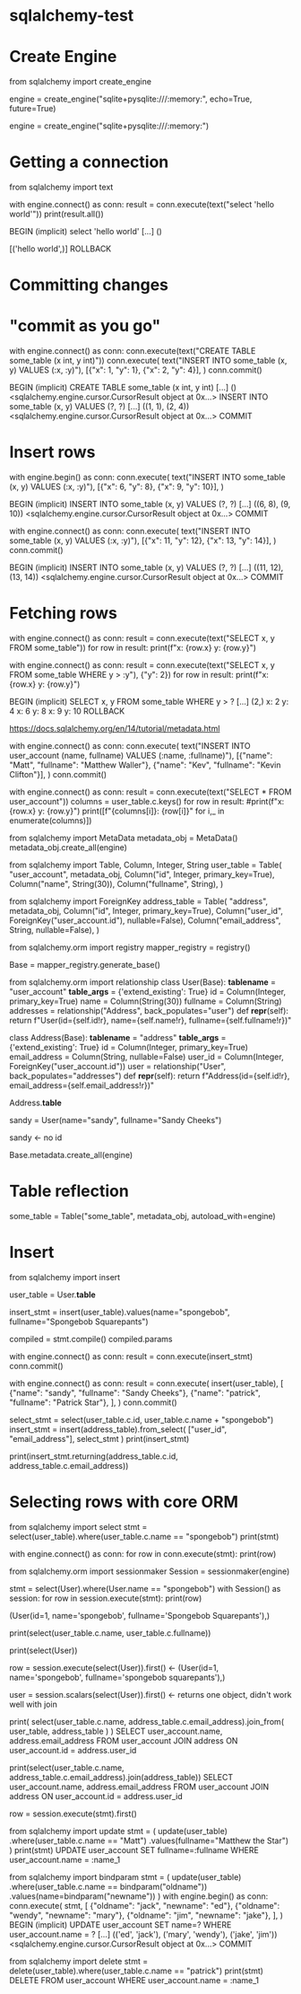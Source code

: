 # sqlalchemy-test

# Create Engine

from sqlalchemy import create_engine

engine = create_engine("sqlite+pysqlite:///:memory:", echo=True, future=True)

engine = create_engine("sqlite+pysqlite:///:memory:")


# Getting a connection

from sqlalchemy import text

with engine.connect() as conn:
    result = conn.execute(text("select 'hello world'"))
    print(result.all())

BEGIN (implicit)
select 'hello world'
[...] ()

[('hello world',)]
ROLLBACK

# Committing changes

# "commit as you go"
with engine.connect() as conn:
    conn.execute(text("CREATE TABLE some_table (x int, y int)"))
    conn.execute(
        text("INSERT INTO some_table (x, y) VALUES (:x, :y)"),
        [{"x": 1, "y": 1}, {"x": 2, "y": 4}],
    )
    conn.commit()

BEGIN (implicit)
CREATE TABLE some_table (x int, y int)
[...] ()
<sqlalchemy.engine.cursor.CursorResult object at 0x...>
INSERT INTO some_table (x, y) VALUES (?, ?)
[...] ((1, 1), (2, 4))
<sqlalchemy.engine.cursor.CursorResult object at 0x...>
COMMIT

# Insert rows

with engine.begin() as conn:
    conn.execute(
        text("INSERT INTO some_table (x, y) VALUES (:x, :y)"),
        [{"x": 6, "y": 8}, {"x": 9, "y": 10}],
    )

BEGIN (implicit)
INSERT INTO some_table (x, y) VALUES (?, ?)
[...] ((6, 8), (9, 10))
<sqlalchemy.engine.cursor.CursorResult object at 0x...>
COMMIT

with engine.connect() as conn:
    conn.execute(
        text("INSERT INTO some_table (x, y) VALUES (:x, :y)"),
        [{"x": 11, "y": 12}, {"x": 13, "y": 14}],
    )
    conn.commit()

BEGIN (implicit)
INSERT INTO some_table (x, y) VALUES (?, ?)
[...] ((11, 12), (13, 14))
<sqlalchemy.engine.cursor.CursorResult object at 0x...>
COMMIT

# Fetching rows

with engine.connect() as conn:
    result = conn.execute(text("SELECT x, y FROM some_table"))
    for row in result:
        print(f"x: {row.x} y: {row.y}")


with engine.connect() as conn:
    result = conn.execute(text("SELECT x, y FROM some_table WHERE y > :y"), {"y": 2})
    for row in result:
        print(f"x: {row.x}  y: {row.y}")

BEGIN (implicit)
SELECT x, y FROM some_table WHERE y > ?
[...] (2,)
x: 2  y: 4
x: 6  y: 8
x: 9  y: 10
ROLLBACK

https://docs.sqlalchemy.org/en/14/tutorial/metadata.html


with engine.connect() as conn:
    conn.execute(
        text("INSERT INTO user_account (name, fullname) VALUES (:name, :fullname)"),
        [{"name": "Matt", "fullname": "Matthew Waller"}, {"name": "Kev", "fullname": "Kevin Clifton"}],
    )
    conn.commit()


with engine.connect() as conn:
    result = conn.execute(text("SELECT * FROM user_account"))
    columns = user_table.c.keys()
    for row in result:
        #print(f"x: {row.x} y: {row.y}")
        print([f"{columns[i]}: {row[i]}" for i,_ in enumerate(columns)])


from sqlalchemy import MetaData
metadata_obj = MetaData()
metadata_obj.create_all(engine)

from sqlalchemy import Table, Column, Integer, String
user_table = Table(
    "user_account",
    metadata_obj,
    Column("id", Integer, primary_key=True),
    Column("name", String(30)),
    Column("fullname", String),
)


from sqlalchemy import ForeignKey
address_table = Table(
    "address",
    metadata_obj,
    Column("id", Integer, primary_key=True),
    Column("user_id", ForeignKey("user_account.id"), nullable=False),
    Column("email_address", String, nullable=False),
)


from sqlalchemy.orm import registry
mapper_registry = registry()

Base = mapper_registry.generate_base()




from sqlalchemy.orm import relationship
class User(Base):
    __tablename__ = "user_account"
    __table_args__ = {'extend_existing': True}
    id = Column(Integer, primary_key=True)
    name = Column(String(30))
    fullname = Column(String)
    addresses = relationship("Address", back_populates="user")
    def __repr__(self):
        return f"User(id={self.id!r}, name={self.name!r}, fullname={self.fullname!r})"

class Address(Base):
    __tablename__ = "address"
    __table_args__ = {'extend_existing': True}
    id = Column(Integer, primary_key=True)
    email_address = Column(String, nullable=False)
    user_id = Column(Integer, ForeignKey("user_account.id"))
    user = relationship("User", back_populates="addresses")
    def __repr__(self):
        return f"Address(id={self.id!r}, email_address={self.email_address!r})"



Address.__table__

sandy = User(name="sandy", fullname="Sandy Cheeks")

sandy <- no id

Base.metadata.create_all(engine)

# Table reflection

some_table = Table("some_table", metadata_obj, autoload_with=engine)


# Insert

from sqlalchemy import insert

user_table = User.__table__

insert_stmt = insert(user_table).values(name="spongebob", fullname="Spongebob Squarepants")



compiled = stmt.compile()
compiled.params

with engine.connect() as conn:
    result = conn.execute(insert_stmt)
    conn.commit()




with engine.connect() as conn:
    result = conn.execute(
        insert(user_table),
        [
            {"name": "sandy", "fullname": "Sandy Cheeks"},
            {"name": "patrick", "fullname": "Patrick Star"},
        ],
    )
    conn.commit()




select_stmt = select(user_table.c.id, user_table.c.name + "spongebob")
insert_stmt = insert(address_table).from_select(
    ["user_id", "email_address"], select_stmt
)
print(insert_stmt)


print(insert_stmt.returning(address_table.c.id, address_table.c.email_address))

# Selecting rows with core ORM

from sqlalchemy import select
stmt = select(user_table).where(user_table.c.name == "spongebob")
print(stmt)


with engine.connect() as conn:
    for row in conn.execute(stmt):
        print(row)


from sqlalchemy.orm import sessionmaker
Session = sessionmaker(engine)


stmt = select(User).where(User.name == "spongebob")
with Session() as session:
    for row in session.execute(stmt):
        print(row)

(User(id=1, name='spongebob', fullname='Spongebob Squarepants'),)

print(select(user_table.c.name, user_table.c.fullname))

print(select(User))

row = session.execute(select(User)).first()  <- (User(id=1, name='spongebob', fullname='spongebob squarepants'),)

user = session.scalars(select(User)).first()  <- returns one object, didn't work well with join


print(
    select(user_table.c.name, address_table.c.email_address).join_from(
        user_table, address_table
    )
)
SELECT user_account.name, address.email_address
FROM user_account JOIN address ON user_account.id = address.user_id

print(select(user_table.c.name, address_table.c.email_address).join(address_table))
SELECT user_account.name, address.email_address
FROM user_account JOIN address ON user_account.id = address.user_id


row = session.execute(stmt).first() 


from sqlalchemy import update
stmt = (
    update(user_table)
    .where(user_table.c.name == "Matt")
    .values(fullname="Matthew the Star")
)
print(stmt)
UPDATE user_account SET fullname=:fullname WHERE user_account.name = :name_1

from sqlalchemy import bindparam
stmt = (
    update(user_table)
    .where(user_table.c.name == bindparam("oldname"))
    .values(name=bindparam("newname"))
)
with engine.begin() as conn:
    conn.execute(
        stmt,
        [
            {"oldname": "jack", "newname": "ed"},
            {"oldname": "wendy", "newname": "mary"},
            {"oldname": "jim", "newname": "jake"},
        ],
    )
BEGIN (implicit)
UPDATE user_account SET name=? WHERE user_account.name = ?
[...] (('ed', 'jack'), ('mary', 'wendy'), ('jake', 'jim'))
<sqlalchemy.engine.cursor.CursorResult object at 0x...>
COMMIT

from sqlalchemy import delete
stmt = delete(user_table).where(user_table.c.name == "patrick")
print(stmt)
DELETE FROM user_account WHERE user_account.name = :name_1

